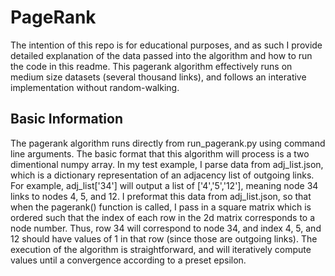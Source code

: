 # PageRank
The intention of this repo is for educational purposes, and as such I provide detailed explanation of the data passed into the algorithm and how to run the code in this readme. This pagerank algorithm effectively runs on medium size datasets (several thousand links), and follows an interative implementation without random-walking. 

## Basic Information
The pagerank algorithm runs directly from run_pagerank.py using command line arguments. The basic format that this algorithm will process is a two dimentional numpy array. In my test example, I parse data from adj_list.json, which is a dictionary representation of an adjacency list of outgoing links. For example, adj_list['34'] will output a list of ['4','5','12'], meaning node 34 links to nodes 4, 5, and 12. I preformat this data from adj_list.json, so that when the pagerank() function is called, I pass in a square matrix which is ordered such that the index of each row in the 2d matrix corresponds to a node number. Thus, row 34 will correspond to node 34, and index 4, 5, and 12 should have values of 1 in that row (since those are outgoing links). The execution of the algorithm is straightforward, and will iteratively compute values until a convergence according to a preset epsilon. 
